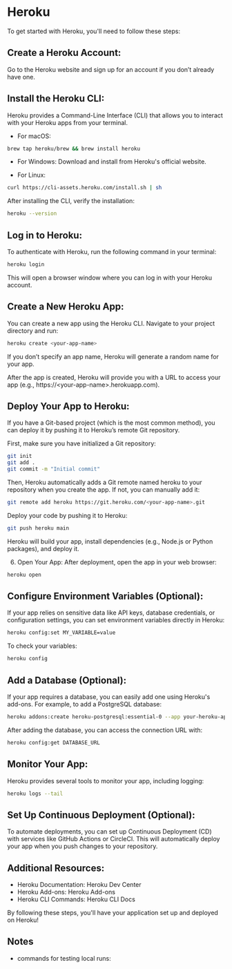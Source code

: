 # Heroku
To get started with Heroku, you'll need to follow these steps:
## Create a Heroku Account:
Go to the Heroku website and sign up for an account if you don’t already have one.

## Install the Heroku CLI:
Heroku provides a Command-Line Interface (CLI) that allows you to interact with your Heroku apps from your terminal.

* For macOS:
```bash
brew tap heroku/brew && brew install heroku
```
* For Windows: Download and install from Heroku's official website.

* For Linux:
```bash
curl https://cli-assets.heroku.com/install.sh | sh
```

After installing the CLI, verify the installation:

```bash
heroku --version
```

## Log in to Heroku:
To authenticate with Heroku, run the following command in your terminal:

```bash
heroku login
```
This will open a browser window where you can log in with your Heroku account.

## Create a New Heroku App:
You can create a new app using the Heroku CLI. Navigate to your project directory and run:

```bash
heroku create <your-app-name>
```
If you don’t specify an app name, Heroku will generate a random name for your app.

After the app is created, Heroku will provide you with a URL to access your app (e.g., https://\<your-app-name\>.herokuapp.com).

## Deploy Your App to Heroku:
If you have a Git-based project (which is the most common method), you can deploy it by pushing it to Heroku’s remote Git repository.

First, make sure you have initialized a Git repository:

```bash
git init
git add .
git commit -m "Initial commit"
```

Then, Heroku automatically adds a Git remote named heroku to your repository when you create the app. If not, you can manually add it:

```bash
git remote add heroku https://git.heroku.com/<your-app-name>.git
```

Deploy your code by pushing it to Heroku:

```bash
git push heroku main
```
Heroku will build your app, install dependencies (e.g., Node.js or Python packages), and deploy it.

6. Open Your App:
After deployment, open the app in your web browser:

```bash
heroku open
```

## Configure Environment Variables (Optional):
If your app relies on sensitive data like API keys, database credentials, or configuration settings, you can set environment variables directly in Heroku:
```bash
heroku config:set MY_VARIABLE=value
```

To check your variables:
```bash
heroku config
```

## Add a Database (Optional):
If your app requires a database, you can easily add one using Heroku's add-ons. For example, to add a PostgreSQL database:

```bash
heroku addons:create heroku-postgresql:essential-0 --app your-heroku-app
```

After adding the database, you can access the connection URL with:
```bash
heroku config:get DATABASE_URL
```

## Monitor Your App:
Heroku provides several tools to monitor your app, including logging:
```bash
heroku logs --tail
```

## Set Up Continuous Deployment (Optional):
To automate deployments, you can set up Continuous Deployment (CD) with services like GitHub Actions or CircleCI. This will automatically deploy your app when you push changes to your repository.

## Additional Resources:
* Heroku Documentation: Heroku Dev Center
* Heroku Add-ons: Heroku Add-ons
* Heroku CLI Commands: Heroku CLI Docs

By following these steps, you'll have your application set up and deployed on Heroku!

## Notes 
* commands for testing local runs: